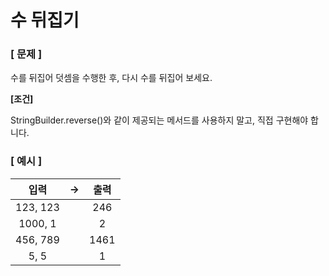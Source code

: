 # 수 뒤집기

### [ 문제 ]

수를 뒤집어 덧셈을 수행한 후, 다시 수를 뒤집어 보세요.

**[조건]**

StringBuilder.reverse()와 같이 제공되는 메서드를 사용하지 말고,
직접 구현해야 합니다.

### [ 예시 ]

|    입력    | -> |  출력  |
|:--------:|----|:----:|
| 123, 123 |    | 246  |
| 1000, 1  |    |  2   |
| 456, 789 |    | 1461 |
|   5, 5   |    |  1   |
